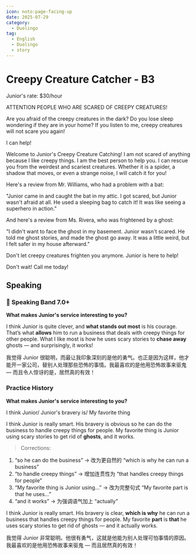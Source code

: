 ```yaml
---
icon: noto:page-facing-up
date: 2025-07-29
category:
  - Duolingo
tag:
  - English
  - Duolingo
  - story
---
```


# Creepy Creature Catcher - B3

Junior's rate: $30/hour

ATTENTION PEOPLE WHO ARE SCARED OF CREEPY CREATURES!

Are you afraid of the creepy creatures in the dark? Do you lose sleep wondering if they are in your home? If you listen to me, creepy creatures will not scare you again!

I can help!

Welcome to Junior's Creepy Creature Catching! I am not scared of anything because I like creepy things. I am the best person to help you. I can rescue you from the weirdest and scariest creatures. Whether it is a spider, a shadow that moves, or even a strange noise, I will catch it for you!

Here's a review from Mr. Williams, who had a problem with a bat:

"Junior came in and caught the bat in my attic. I got scared, but Junior wasn't afraid at all. He used a sleeping bag to catch it! It was like seeing a superhero in action."

And here's a review from Ms. Rivera, who was frightened by a ghost:

"I didn't want to face the ghost in my basement. Junior wasn't scared. He told me ghost stories, and made the ghost go away. It was a little weird, but I felt safer in my house afterward."

Don't let creepy creatures frighten you anymore. Junior is here to help!

Don't wait! Call me today!

## Speaking

### 🌟 Speaking Band 7.0+

**What makes Junior's service interesting to you?**

I think Junior is quite clever, and **what stands out most** is his courage. That’s what **allows** him to run a business that deals with creepy things for other people. What I like most is how he uses scary stories to **chase away** ghosts — and surprisingly, it works!

我觉得 Junior 很聪明，而最让我印象深刻的是他的勇气。也正是因为这样，他才能开一家公司，替别人处理那些恐怖的事情。我最喜欢的是他用恐怖故事来驱鬼 — 而且令人惊讶的是，居然真的有效！

### Practice History

**What makes Junior's service interesting to you?**

I think Junior/ Junior's bravery is/ My favorite thing

I think Junior is really smart. His bravery is obvious so he can do the business to handle creepy things for people. My favorite thing is Junior using scary stories to get rid of **ghosts**, and it works.

> Corrections:

1. “so he can do the business” → 改为更自然的 “which is why he can run a business”
2. “to handle creepy things” → 增加连贯性为 “that handles creepy things for people”
3. “My favorite thing is Junior using...” → 改为完整句式 “My favorite part is that he uses...”
4. “and it works” → 为强调语气加上 “actually”

I think Junior is really smart. His bravery is clear, **which is why** he can run a business that handles creepy things for people. My favorite **part** is **that** he uses scary stories to get rid of ghosts — and it actually works.

我觉得 Junior 非常聪明。他很有勇气，这就是他能为别人处理可怕事情的原因。我最喜欢的是他用恐怖故事来驱鬼 — 而且居然真的有效！

